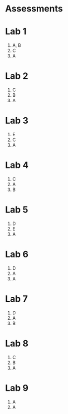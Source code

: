 
Assessments
===========


Lab 1
=========

1.  A, B
2.  C
3.  A


Lab 2
=========

1.  C
2.  B
3.  A


Lab 3
=========

1.  E
2.  C
3.  A


Lab 4
=========

1.  C
2.  A
3.  B


Lab 5
=========

1.  D
2.  E
3.  A


Lab 6
=========

1.  D
2.  A
3.  A


Lab 7
=========

1.  D
2.  A
3.  B


Lab 8
=========

1.  C
2.  B
3.  A



Lab 9
==========

1.  A
2.  A

